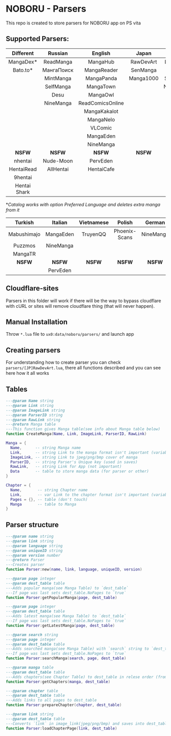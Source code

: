 # NOBORU - Parsers
This repo is created to store parsers for NOBORU app on PS vita
## Supported Parsers:
| Different    | Russian    | English          | Japan     | Spanish   | Portuguese  | French    |
|:------------:|:----------:|:----------------:|:---------:|:---------:|:-----------:|:---------:|
| MangaDex*    | ReadManga  | MangaHub         | RawDevArt | LeoManga  | Animaregia  | LelScanVF |
| Bato.to*     | МангаПоиск | MangaReader      | SenManga  | InManga   | UnionMangas | ScanFR    |
|              | MintManga  | MangaPanda       | Manga1000 | Submanga  |             | NineManga |
|              | SelfManga  | MangaTown        |           | NineManga |             |           |
|              | Desu       | MangaOwl         |           |           |             |           |
|              | NineManga  | ReadComicsOnline |           |           |             |           |
|              |            | MangaKakalot     |           |           |             |           |
|              |            | MangaNelo        |           |           |             |           |
|              |            | VLComic          |           |           |             |           |
|              |            | MangaEden        |           |           |             |           |
|              |            | NineManga        |           |           |             |           |
| **NSFW**     | **NSFW**   | **NSFW**         | **NSFW**  | **NSFW**  | **NSFW**    | **NSFW**  |
| nhentai      | Nude-Moon  | PervEden         |           |           |             |           |
| HentaiRead   | AllHentai  | HentaiCafe       |           |           |             |           |
| 9hentai      |            |                  |           |           |             |           |
| Hentai Shark |            |                  |           |           |             |           |

**Catalog works with option Preferred Language and deletes extra manga from it* 

| Turkish     | Italian   | Vietnamese | Polish        | German    | Brazil    |
|:-----------:|:---------:|:----------:|:-------------:|:---------:|:---------:|
| Mabushimajo | MangaEden | TruyenQQ   | Phoenix-Scans | NineManga | NineManga |
| Puzzmos     | NineManga |            |               |           |           |
| MangaTR     |           |            |               |           |           |
| **NSFW**    | **NSFW**  | **NSFW**   | **NSFW**      | **NSFW**  | **NSFW**  |
|             | PervEden  |            |               |           |           |

## Cloudflare-sites
  Parsers in this folder will work if there will be the way to bypass cloudflare with cURL or sites will remove cloudflare thing (that will never happen).

## Manual Installation
  Throw `*.lua` file to `ux0:data/noboru/parsers/` and launch app

## Creating parsers
  For understanding how to create parser you can check `parsers/[JP]RawDevArt.lua`, there all functions described and you can see here how it all works

## Tables
  ```Lua
  ---@param Name string
  ---@param Link string
  ---@param ImageLink string
  ---@param ParserID string
  ---@param RawLink string
  ---@return Manga table
  ---This function gives Manga table(see info about Manga table below)
  function CreateManga(Name, Link, ImageLink, ParserID, RawLink)

  Manga = {
	Name,      -- string Manga name
	Link,      -- string Link to the manga format isn't important (variable for parser)
	ImageLink, -- string Link to jpeg/png/bmp cover of manga
	ParserID,  -- string Parser's Unique key (used in saves)
	RawLink,   -- string Link for App (not important)
	Data       -- table to store manga data (for parser or other) 
  }
  
  Chapter = {
	Name,       -- string Chapter name
	Link,       -- var Link to the chapter format isn't important (variable for parser)
	Pages = {}, -- table (don't touch)
	Manga       -- table to Manga
  }
  ```
## Parser structure
  ```Lua
  ---@param name string
  ---@param link string
  ---@param language string
  ---@param uniqueID string
  ---@param version number
  ---@return Parser
  ---Creates parser
  function Parser:new(name, link, language, uniqueID, version)
  
  ---@param page integer
  ---@param dest_table table
  ---Adds popular manga(see Manga Table) to `dest_table`
  ---If page was last sets dest_table.NoPages to `true`
  function Parser:getPopularManga(page, dest_table)
  
  ---@param page integer
  ---@param dest_table table
  ---Adds latest manga(see Manga Table) to `dest_table`
  ---If page was last sets dest_table.NoPages to `true`
  function Parser:getLatestManga(page, dest_table)
  
  ---@param search string
  ---@param page integer
  ---@param dest_table table
  ---Adds searched manga(see Manga Table) with `search` string to `dest_table`
  ---If page was last sets dest_table.NoPages to `true`
  function Parser:searchManga(search, page, dest_table)
  
  ---@param manga table
  ---@param dest_table table
  ---Adds chapters(see Chapter Table) to dest_table in relese order (from 1st chapter to nth)
  function Parser:getChapters(manga, dest_table)
  
  ---@param chapter table
  ---@param dest_table table
  ---Adds links to all pages to dest_table
  function Parser:prepareChapter(chapter, dest_table)
  
  ---@param link string
  ---@param dest_table table
  ---Converts `link` in image_link(jpeg/png/bmp) and saves into dest_table.Link
  function Parser:loadChapterPage(link, dest_table)
 
  ```
